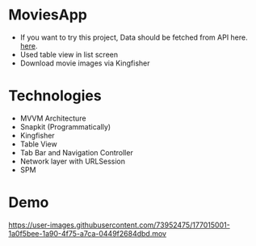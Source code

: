 # MoviesApp

- If you want to try this project, Data should be fetched from API here. <a href="https://developers.themoviedb.org/3/getting-started/introduction">here</a>.
- Used table view in list screen
- Download movie images via Kingfisher

 
# Technologies

- MVVM Architecture
- Snapkit (Programmatically)
- Kingfisher
- Table View
- Tab Bar and Navigation Controller
- Network layer with URLSession
- SPM

# Demo

https://user-images.githubusercontent.com/73952475/177015001-1a0f5bee-1a90-4f75-a7ca-0449f2684dbd.mov

